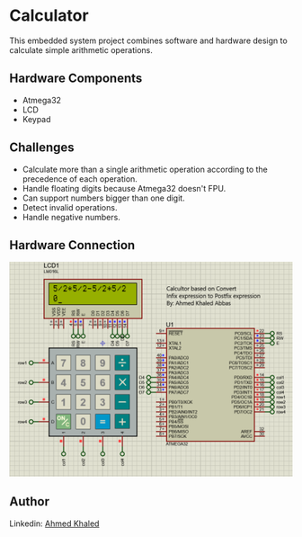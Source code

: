 # Calculator

This embedded system project combines software and hardware design to calculate simple arithmetic operations.

## Hardware Components
- Atmega32
- LCD
- Keypad

## Challenges

- Calculate more than a single arithmetic operation according to the precedence of each operation.
- Handle floating digits because Atmega32 doesn't FPU.
- Can support numbers bigger than one digit.
- Detect invalid operations.
- Handle negative numbers.

## Hardware Connection
![Hardware.png](./Media/Hardware.png)


## Author
Linkedin: [Ahmed Khaled]("https://www.linkedin.com/in/eng-ahmedkhaled/")
